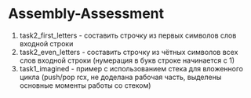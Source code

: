 # Assembly-Assessment

1. task2_first_letters - составить строчку из первых символов слов входной строки
2. task2_even_letters  - составить строчку из чётных символов всех слов входной строки (нумерация в букв строке начинается с 1)
3. task1_imagined      - пример с использованием стека для вложенного цикла (push/pop rcx, не доделана рабочая часть, выделены основные моменты работы со стеком)

